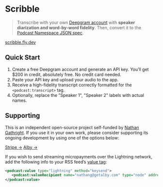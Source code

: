 # Scribble

> Transcribe with your own [Deepgram account](https://console.deepgram.com/) with **speaker diarization and word-by-word fidelity**. Then, convert it to the [Podcast Namespace JSON spec](https://github.com/Podcastindex-org/podcast-namespace/blob/main/transcripts/transcripts.md#json).

[scribble.fly.dev](https://scribble.fly.dev/)

## Quick Start

1. Create a free Deepgram account and generate an API key. You’ll get $200 in credit, absolutely free. No credit card needed.
1. Paste your API key and upload your audio to the app.
1. Receive a high-fidelity transcript correctly formatted for the `<podcast:transcript>` tag.
1. Optionally, replace the "Speaker 1", "Speaker 2" labels with actual names.

## Supporting

This is an independent open-source project self-funded by [Nathan Gathright](https://github.com/nathangathright). If you use it in your own work, please consider supporting its ongoing development by using one of the options below:

[Stripe →](https://buy.stripe.com/eVa15scEr1XAgOQ3cc) [Alby →](https://getalby.com/p/nathang)

If you wish to send streaming micropayments over the Lightning network, add the following info to your RSS feed’s [value tag](https://github.com/Podcastindex-org/podcast-namespace/blob/main/docs/1.0.md#value):

```xml
<podcast:value type="lightning" method="keysend">
   <podcast:valueRecipient name="nathang@getalby.com" type="node" address="030a58b8653d32b99200a2334cfe913e51dc7d155aa0116c176657a4f1722677a3" customKey="696969" customValue="2yjUCncyVMyWY31einuk" split="100"/>
</podcast:value>
```